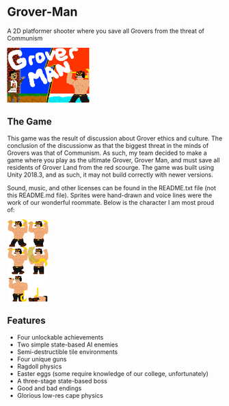 # Grover-Man
A 2D platformer shooter where you save all Grovers from the threat of Communism

<img src="Assets/Sprites/UI/Splash Screen.png?raw=true"/>

## The Game
This game was the result of discussion about Grover ethics and culture. The conclusion of the discussionw as that the biggest threat in the minds of Grovers was that of Communism. As such, my team decided to make a game where you play as the ultimate Grover, Grover Man, and must save all residents of Grover Land from the red scourge. The game was built using Unity 2018.3, and as such, it may not build correctly with newer versions. 

Sound, music, and other licenses can be found in the README.txt file (not this README.md file). Sprites were hand-drawn and voice lines were the work of our wonderful roommate. Below is the character I am most proud of:

<img src="Assets/Sprites/Communists/Runner.png?raw=true"/>

## Features
* Four unlockable achievements
* Two simple state-based AI enemies
* Semi-destructible tile environments
* Four unique guns
* Ragdoll physics
* Easter eggs (some require knowledge of our college, unfortunately)
* A three-stage state-based boss
* Good and bad endings
* Glorious low-res cape physics
